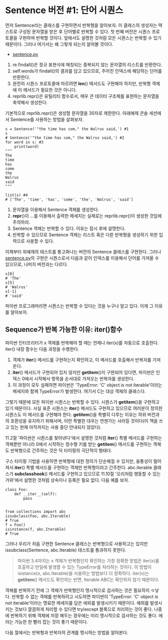 <!-- 
- [UML클래스전략패턴](https://github.com/hyeonDD/fluent_python/blob/master/Part14/ex14-1/UML_class_diagram.png)
 -->
# Sentence 버전 #1: 단어 시퀀스
먼저 Sentence라는 클래스를 구현하면서 반복형을 알아보자. 이 클래스의 생성자는 텍스트로 구성된 문자열을 받은 후 단어별로 반복할 수 있다. 첫 번째 버전은 시퀀스 프로토콜을 구현하며 반복할 것이다. 앞에서도 설명한 것처럼 모든 시퀀스는 반복할 수 있기 때문이다. 그러나 여기서는 왜 그렇게 되는지 알아볼 것이다.

- [sentence.py](https://github.com/hyeonDD/fluent_python/blob/master/Part14/ex14-1/sentence.py)
1. re.findall()은 정규 표현식에 매칭되는 중복되지 않는 문자열의 리스트를 반환한다.
2. self.words가 findall()의 결과를 담고 있으므로, 주어진 인덱스에 해당하는 단어를 반환한다.
3. 완전히 시퀀스 프로토콜에 따르려면 __len__() 메서드도 구현해야 하지만, 반복형 객체에 이 메서드가 필요한 것은 아니다.
4. reprlib.repr()은 유틸리티 함수로서, 매우 큰 데이터 구조체를 표현하는 문자열을 축약해서 생성한다.

기본적으로 reprlib.repr()은 생성할 문자열을 30자로 제한한다. 아래예제 콘솔 세션에서 Sentence를 사용하는 방법을 살펴보자.

```
s = Sentence('"the time has com," the Walrus said,') #1
s
# Sentence('"the time has com," the Walrus said,') #2
for word in s: #3
    print(word)
"""
The
time
has
come
the
Walrus
said
"""

list(s) #4
# ['The', 'time', 'has', 'come', 'the', 'Walrus', 'said']
```
1. 문자열을 이용해서 Sentence 객체를 생성한다.
2. __repr__()이 ...를 이용해서 출력한 메세지는 실제로는 reprlib.repr()이 생성한 것임에 주의하라.
3. Sentence 객체는 반복할 수 있다. 이유는 잠시 후에 설명한다.
4. 반복할 수 있으므로 Sentence 객체는 리스트 혹은 다른 반복형을 생성하기 위한 입력으로 사용할 수 있다.

이제부터 위예제의 테스트를 통고화나는 버전의 Sentence 클래스를 구현한다. 그러나 [sentence.py](https://github.com/hyeonDD/fluent_python/blob/master/Part14/ex14-1/sentence.py)의 구현은 시퀀스로서 다음과 같이 인덱스를 이용해서 단어를 가져올 수 있으므로, 나머지 버전과는 다르다.
```
s[0]
# 'The'
s[5]
# 'Walrus'
s[-1]
# 'said'
```
파이썬 프로그래머라면 시퀀스는 반복할 수 있다는 것을 누구나 알고 있다. 이제 그 이유를 알아보자.

## Sequence가 반복 가능한 이유: iter()함수
파이썬 인터프리터가 x 객체를 반복해야 할 때는 언제나 iter(x)를 자동으로 호출한다.
iter() 내장 함수는 다음 과정을 수행한다.
1. 객체가 __iter__() 메서드를 구현하는지 확인하고, 이 메서드를 호출해서 반복자를 가져온다.
2. __iter__() 메서드가 구현되어 있지 않지만 __getitem__()이 구현되어 있다면, 파이썬은 인덱스 0에서 시작해서 항목을 순서대로 가져오는 반복자를 생성한다.
3. 이 과정이 모두 실패하면 파이썬은 'TypeError: 'C' object is not iterable'이라는 메세지와 함께 TypeError가 발생한다. 여기서 C는 대상 객체의 클래스다.

그렇기 때문에 모든 파이썬 시퀀스는 반복할 수 있다. 시퀀스가 __getitem__()을 구현하고 있기 때문이다. 사실 표준 시퀀스는 __iter__() 메서드도 구현하고 있으므로 여러분이 정의한 시퀀스도 이 메서드를 구현해야 한다. __getitem__()을 특별히 다루는 이유는 하위 버전과의 호환성을 유지하기 위해서며, 이런 특별한 대우는 언젠가는 사라질 것이다(이 책을 쓰고 있는 현재 아직까지는 사용 중단 안내되지 않았다).

11.2절 '파이썬은 시퀀스를 찾아낸다'에서 설명한 것처럼 __iter__() 특별 메서드를 구현하는 객체뿐만 아니라 0에서 시작하는 정수형 키를 받는 __getitem__() 메서드를 구현하는 객체도 반복형으로 간주하는 것은 덕 타이핑의 극단적이 형태다.

구스 타이핑 기법을 사용하면 반복형에 대한 정의가 단순해질 수 있지만, 융통성이 떨어져서 __iter__() 특별 메서드를 구현하는 객체만 반복형이라고 간주한다. abc.iterable 클래스가 __subclasshook__() 메서드를 구현하고 있으므로 11.10절 '오리처럼 행동할 수 있는 거위'에서 설명한 것처럼 상속이나 등록은 필요 없다. 다음 예를 보자.
```
class Foo:
    def __iter__(self):
        pass


from collections import abc
issubclass(Foo, abc.Iterable)
# True
f = Foo()
isinstance(f, abc.Iterable)
# True
```
그러나 우리가 처음 구현한 Sentence 클래스는 반복형으로 사용하고는 있지만 issubclass(Sentence, abc.Iterable) 테스트를 통과하지 못한다.
> 파이썬 3.4까지는 x 객체가 반복형인지 확인하는 가장 정확한 방법은 iter(x)를 호출하고 만일에 발생할 수 있는 TypeError를 처리하는 것이다. 이 방법이 isistance(x, abc.Iterable)을 사용하는 방법보다 더 정확하다. iter(x)는 __getitem__() 메서드도 확인하는 반면, Iterable ABC는 확인하지 않기 때문이다.

객체를 반복하기 전에 그 객체가 반복형인지 명시적으로 검사하는 것은 필요하지 ㅇ낳다. 반복할 수 없는 객체를 반복하려고 시도하면 파이썬이 'TypeError: 'C' object is not iterable'이라는 명료한 메세지를 담은 에외를 발생시키기 때문이다. 예외를 발생시키는 것보다 깔끔하게 처리할 수 있다면 try/except 블록으로 처리하는 것이 좋다. 나중에 반복하기 위해 객체에 저장 해두는 경우에는 미리 명시적으로 검사하는 것도 좋다. 에러는 가능한 한 빨리 잡는 것이 좋기 때문이다.

다음 절에서는 반복형과 반복자의 관계를 명시하는 방법을 알아본다.